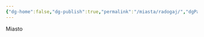 ```yaml
---
{"dg-home":false,"dg-publish":true,"permalink":"/miasta/radogaj/","dgPassFrontmatter":true}
---
```


Miasto

<!--
Miasto położone w puszczy. Mieszkańcy starają się być samowystarczalni i nie mieszać się w sprawy innych. Zajmuje sie głównie rolnictwem i leśnictwem możliwie w zgodzie z naturą. Jego ustrój to komunizm ekologiczny. przywódcy starają się aby każdy pracował po równo i otrzymywał po równo, przy jednoczesnym przywiązaniu do przyrody. miasto ma swoją mroczniejszą stronę, gdyż nie każdy jest w stanie żyć tak jak tego się od nich wymaga.

1. **Konwencja:** Mieszkańcy noszą słowiańskie imiona związane z naturą, co nawiązuje do ich ekologicznych wartości i wspólnotowego stylu życia. Imiona mają ciepły, swojski charakter, a ich brzmienie oddaje spokój i harmonię z przyrodą.
2. **Nazwa:** Radogaj – nawiązanie do gaju, lasu i słowiańskiego „mir” (pokój), co podkreśla harmonię, ale też dystans do świata zewnętrznego.
3. **Imiona i Nazwy:** Słowiańska inspiracja: Boruta, Radosna, Jaromir, Lechosław, Żywia, Wierzba, Radogost, Luba.
-->
